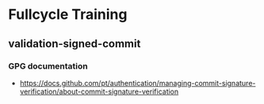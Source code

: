 # Fullcycle Training
## validation-signed-commit
### GPG documentation
- https://docs.github.com/pt/authentication/managing-commit-signature-verification/about-commit-signature-verification